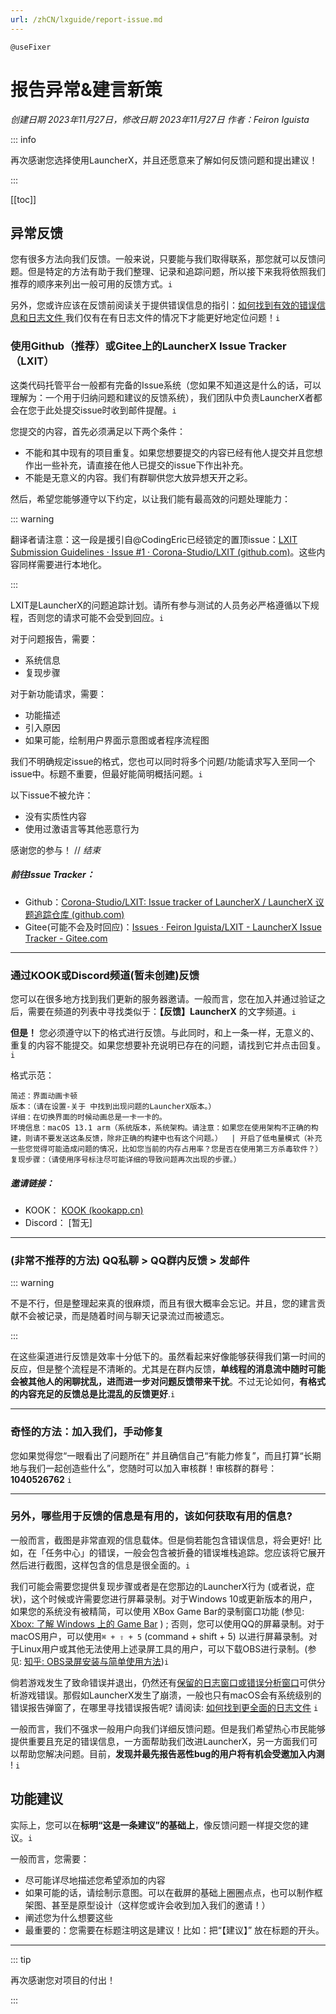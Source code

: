 ```yaml
---
url: /zhCN/lxguide/report-issue.md
---
```

`@useFixer`

# **报告异常&建言新策**

*创建日期 2023年11月27日，修改日期 2023年11月27日 作者：Feiron Iguista*

::: info

再次感谢您选择使用LauncherX，并且还愿意来了解如何反馈问题和提出建议！

:::

\[\[toc]]

## 异常反馈

您有很多方法向我们反馈。一般来说，只要能与我们取得联系，那您就可以反馈问题。但是特定的方法有助于我们整理、记录和追踪问题，所以接下来我将依照我们推荐的顺序来列出一般可用的反馈方式。`i`

另外，您或许应该在反馈前阅读关于提供错误信息的指引：[如何找到有效的错误信息和日志文件 ](/zhCN/lxguide/others/report-with-logs.md) 我们仅有在有日志文件的情况下才能更好地定位问题！`i`

### 使用Github（推荐）或Gitee上的LauncherX Issue Tracker （LXIT）

这类代码托管平台一般都有完备的Issue系统（您如果不知道这是什么的话，可以理解为：一个用于归纳问题和建议的反馈系统），我们团队中负责LauncherX者都会在您于此处提交issue时收到邮件提醒。`i`

您提交的内容，首先必须满足以下两个条件：

* 不能和其中现有的项目重复。如果您想要提交的内容已经有他人提交并且您想作出一些补充，请直接在他人已提交的issue下作出补充。
* 不能是无意义的内容。我们有群聊供您大放异想天开之彩。

然后，希望您能够遵守以下约定，以让我们能有最高效的问题处理能力：

::: warning

翻译者请注意：这一段是援引自@CodingEric已经锁定的置顶issue：[LXIT Submission Guidelines · Issue #1 · Corona-Studio/LXIT (github.com)](https://github.com/Corona-Studio/LXIT/issues/1)。这些内容同样需要进行本地化。

:::

LXIT是LauncherX的问题追踪计划。请所有参与测试的人员务必严格遵循以下规程，否则您的请求可能不会受到回应。`i`

对于问题报告，需要：

* 系统信息
* 复现步骤

对于新功能请求，需要：

* 功能描述
* 引入原因
* 如果可能，绘制用户界面示意图或者程序流程图

我们不明确规定issue的格式，您也可以同时将多个问题/功能请求写入至同一个issue中。标题不重要，但最好能简明概括问题。`i`

以下issue不被允许：

* 没有实质性内容
* 使用过激语言等其他恶意行为

感谢您的参与！ // *结束*

##### 前往Issue Tracker：

* Github：[Corona-Studio/LXIT: Issue tracker of LauncherX / LauncherX 议题追踪仓库 (github.com)](https://github.com/Corona-Studio/LXIT/issues)
* Gitee(可能不会及时回应)：[Issues · Feiron Iguista/LXIT - LauncherX Issue Tracker - Gitee.com](https://gitee.com/feironiguista/corona-lxit/issues)

***

### 通过KOOK或Discord频道(暂未创建)反馈

您可以在很多地方找到我们更新的服务器邀请。一般而言，您在加入并通过验证之后，需要在频道的列表中寻找类似于：**【反馈】LauncherX** 的文字频道。`i`

**但是！** 您必须遵守以下的格式进行反馈。与此同时，和上一条一样，无意义的、重复的内容不能提交。如果您想要补充说明已存在的问题，请找到它并点击回复。`i`

格式示范：

```
简述：界面动画卡顿
版本：（请在设置-关于 中找到出现问题的LauncherX版本。）
详细：在切换界面的时候动画总是一卡一卡的。
环境信息：macOS 13.1 arm（系统版本，系统架构。请注意：如果您在使用架构不正确的构建，则请不要发送这条反馈，除非正确的构建中也有这个问题。）  | 开启了低电量模式（补充一些您觉得可能造成问题的情况，比如您当前的内存占用率？您是否在使用第三方杀毒软件？）
复现步骤：（请使用序号标注尽可能详细的导致问题再次出现的步骤。）
```

##### 邀请链接：

* KOOK： [KOOK (kookapp.cn)](https://www.kookapp.cn/app/invite/rCdGVn)
* Discord： \[暂无]

***

### (非常不推荐的方法) QQ私聊 > QQ群内反馈 > 发邮件

::: warning

不是不行，但是整理起来真的很麻烦，而且有很大概率会忘记。并且，您的建言贡献不会被记录，而是随着时间与聊天记录流过而被遗忘。

:::

在这些渠道进行反馈是效率十分低下的。虽然看起来好像能够获得我们第一时间的反应，但是整个流程是不清晰的。尤其是在群内反馈，**单线程的消息流中随时可能会被其他人的闲聊扰乱，进而进一步对问题反馈带来干扰**。不过无论如何，**有格式的内容充足的反馈总是比混乱的反馈更好**.`i`

***

### 奇怪的方法：加入我们，手动修复

您如果觉得您“一眼看出了问题所在” 并且确信自己“有能力修复”，而且打算“长期地与我们一起创造些什么”，您随时可以加入审核群！审核群的群号：**1040526762** `i`

***

### 另外，哪些用于反馈的信息是有用的，该如何获取有用的信息?

一般而言，截图是非常直观的信息载体。但是倘若能包含错误信息，将会更好! 比如，在「任务中心」的错误，一般会包含被折叠的错误堆栈追踪。您应该将它展开然后进行截图，这样包含的信息是很全面的。`i`

我们可能会需要您提供复现步骤或者是在您那边的LauncherX行为 (或者说，症状)，这个时候或许需要您进行屏幕录制。对于Windows 10或更新版本的用户，如果您的系统没有被精简，可以使用 XBox Game Bar的录制窗口功能 (参见: [Xbox: 了解 Windows 上的 Game Bar](https://support.xbox.com/zh-CN/help/games-apps/game-setup-and-play/get-to-know-game-bar-on-windows-10) ) ; 否则，您可以使用QQ的屏幕录制。对于macOS用户，可以使用`⌘ + ⇧ + 5` (command + shift + 5) 以进行屏幕录制。对于Linux用户或其他无法使用上述录屏工具的用户，可以下载OBS进行录制。(参见: [知乎: OBS录屏安装与简单使用方法](https://zhuanlan.zhihu.com/p/425486889))`i`

倘若游戏发生了致命错误并退出，仍然还有[保留的日志窗口或错误分析窗口](/zhCN/lxguide/features/log-window)可供分析游戏错误。那假如LauncherX发生了崩溃，一般也只有macOS会有系统级别的错误报告弹窗了，在哪里寻找错误报告呢? 请阅读: [如何找到更全面的日志文件](/zhCN/lxguide/others/report-with-logs) `i`

一般而言，我们不强求一般用户向我们详细反馈问题。但是我们希望热心市民能够提供重要且充足的错误信息，一方面帮助我们改进LauncherX，另一方面我们可以帮助您解决问题。目前，**发现并最先报告恶性bug的用户将有机会受邀加入内测** ! `i`

## 功能建议

实际上，您可以在**标明“这是一条建议”的基础上**，像反馈问题一样提交您的建议。`i`

一般而言，您需要：

* 尽可能详尽地描述您希望添加的内容
* 如果可能的话，请绘制示意图。可以在截屏的基础上圈圈点点，也可以制作框架图、甚至是原型设计（这样您或许会收到加入我们的邀请！）
* 阐述您为什么想要这些
* 最重要的：您需要在标题注明这是建议！比如：把“【建议】” 放在标题的开头。

***

::: tip

再次感谢您对项目的付出！

:::
